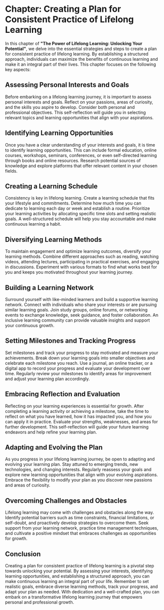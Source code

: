 Chapter: Creating a Plan for Consistent Practice of Lifelong Learning
=====================================================================

In this chapter of **"The Power of Lifelong Learning: Unlocking Your Potential"**, we delve into the essential strategies and steps to create a plan for consistent practice of lifelong learning. By establishing a structured approach, individuals can maximize the benefits of continuous learning and make it an integral part of their lives. This chapter focuses on the following key aspects:

**Assessing Personal Interests and Goals**
------------------------------------------

Before embarking on a lifelong learning journey, it is important to assess personal interests and goals. Reflect on your passions, areas of curiosity, and the skills you aspire to develop. Consider both personal and professional objectives. This self-reflection will guide you in selecting relevant topics and learning opportunities that align with your aspirations.

**Identifying Learning Opportunities**
--------------------------------------

Once you have a clear understanding of your interests and goals, it is time to identify learning opportunities. This can include formal education, online courses, workshops, seminars, conferences, or even self-directed learning through books and online resources. Research potential sources of knowledge and explore platforms that offer relevant content in your chosen fields.

**Creating a Learning Schedule**
--------------------------------

Consistency is key in lifelong learning. Create a learning schedule that fits your lifestyle and commitments. Determine how much time you can dedicate to learning each day or week and establish a routine. Prioritize your learning activities by allocating specific time slots and setting realistic goals. A well-structured schedule will help you stay accountable and make continuous learning a habit.

**Diversifying Learning Methods**
---------------------------------

To maintain engagement and optimize learning outcomes, diversify your learning methods. Combine different approaches such as reading, watching videos, attending lectures, participating in practical exercises, and engaging in discussions. Experiment with various formats to find what works best for you and keeps you motivated throughout your learning journey.

**Building a Learning Network**
-------------------------------

Surround yourself with like-minded learners and build a supportive learning network. Connect with individuals who share your interests or are pursuing similar learning goals. Join study groups, online forums, or networking events to exchange knowledge, seek guidance, and foster collaboration. An inclusive learning community can provide valuable insights and support your continuous growth.

**Setting Milestones and Tracking Progress**
--------------------------------------------

Set milestones and track your progress to stay motivated and measure your achievements. Break down your learning goals into smaller objectives and celebrate each milestone you reach. Use a journal, an online tracker, or a digital app to record your progress and evaluate your development over time. Regularly review your milestones to identify areas for improvement and adjust your learning plan accordingly.

**Embracing Reflection and Evaluation**
---------------------------------------

Reflecting on your learning experiences is essential for growth. After completing a learning activity or achieving a milestone, take the time to reflect on what you have learned, how it has impacted you, and how you can apply it in practice. Evaluate your strengths, weaknesses, and areas for further development. This self-reflection will guide your future learning endeavors and help refine your learning plan.

**Adapting and Evolving the Plan**
----------------------------------

As you progress in your lifelong learning journey, be open to adapting and evolving your learning plan. Stay attuned to emerging trends, new technologies, and changing interests. Regularly reassess your goals and explore new learning opportunities that align with your evolving aspirations. Embrace the flexibility to modify your plan as you discover new passions and areas of curiosity.

**Overcoming Challenges and Obstacles**
---------------------------------------

Lifelong learning may come with challenges and obstacles along the way. Identify potential barriers such as time constraints, financial limitations, or self-doubt, and proactively develop strategies to overcome them. Seek support from your learning network, practice time management techniques, and cultivate a positive mindset that embraces challenges as opportunities for growth.

Conclusion
----------

Creating a plan for consistent practice of lifelong learning is a pivotal step towards unlocking your potential. By assessing your interests, identifying learning opportunities, and establishing a structured approach, you can make continuous learning an integral part of your life. Remember to set realistic goals, embrace diverse learning methods, track your progress, and adapt your plan as needed. With dedication and a well-crafted plan, you can embark on a transformative lifelong learning journey that empowers personal and professional growth.

